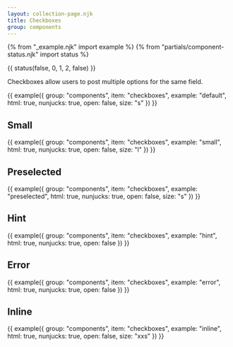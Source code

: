 ```yaml
---
layout: collection-page.njk
title: Checkboxes
group: components
---
```


{% from "_example.njk" import example %}
{% from "partials/component-status.njk" import status %}

{{ status(false, 0, 1, 2, false) }}

Checkboxes allow users to post multiple options for the same field.

{{ example({ group: "components", item: "checkboxes", example: "default", html: true, nunjucks: true, open: false, size: "s" }) }}

## Small

{{ example({ group: "components", item: "checkboxes", example: "small", html: true, nunjucks: true, open: false, size: "l" }) }}

## Preselected

{{ example({ group: "components", item: "checkboxes", example: "preselected", html: true, nunjucks: true, open: false, size: "s" }) }}

## Hint

{{ example({ group: "components", item: "checkboxes", example: "hint", html: true, nunjucks: true, open: false }) }}

## Error

{{ example({ group: "components", item: "checkboxes", example: "error", html: true, nunjucks: true, open: false }) }}

## Inline

{{ example({ group: "components", item: "checkboxes", example: "inline", html: true, nunjucks: true, open: false, size: "xxs" }) }}
